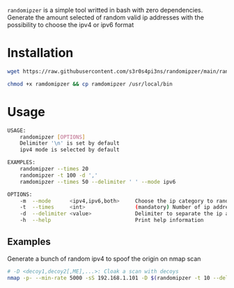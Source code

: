 `randomipzer` is a simple tool writted in bash with zero dependencies. Generate the amount selected of random valid ip addresses with the possibility to choose the ipv4 or ipv6 format

# Installation

```bash
wget https://raw.githubusercontent.com/s3r0s4pi3ns/randomipzer/main/randomipzer.sh

chmod +x ramdomipzer && cp ramdomipzer /usr/local/bin
```

# Usage

```bash
USAGE:
    randomipzer [OPTIONS]
    Delimiter '\n' is set by default
    ipv4 mode is selected by default

EXAMPLES:
    randomipzer --times 20
    randomipzer -t 100 -d ','
    ramdomipzer --times 50 --delimiter ' ' --mode ipv6

OPTIONS:
    -m  --mode      <ipv4,ipv6,both>     Choose the ip category to randomly generate the values
    -t  --times     <int>                (mandatory) Number of ip addresses to generate
    -d  --delimiter <value>              Delimiter to separate the ip addresses in the output
    -h  --help                           Print help information
```

## Examples

Generate a bunch of random ipv4 to spoof the origin on nmap scan

```bash
# -D <decoy1,decoy2[,ME],...>: Cloak a scan with decoys
nmap -p- --min-rate 5000 -sS 192.168.1.101 -D $(randomipzer -t 10 --delimiter ',') --data-length 78 -vvv

```
